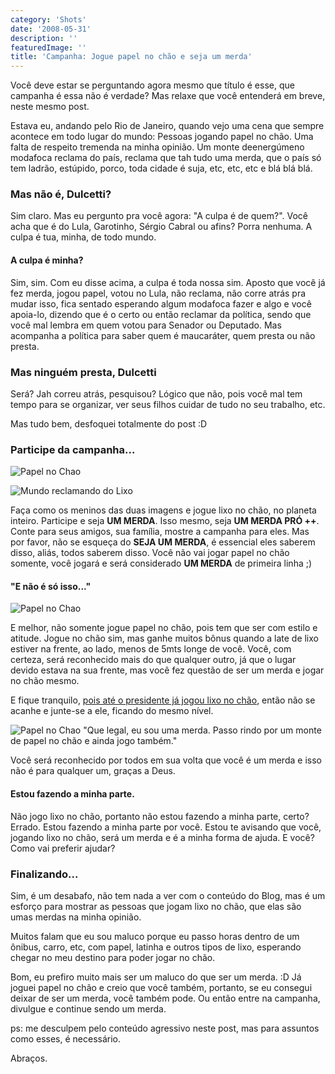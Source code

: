 ```yaml
---
category: 'Shots'
date: '2008-05-31'
description: ''
featuredImage: ''
title: 'Campanha: Jogue papel no chão e seja um merda'
---
```


Você deve estar se perguntando agora mesmo que título é esse, que campanha é essa não é verdade? Mas relaxe que você entenderá em breve, neste mesmo post.

Estava eu, andando pelo Rio de Janeiro, quando vejo uma cena que sempre acontece em todo lugar do mundo: Pessoas jogando papel no chão. Uma falta de respeito tremenda na minha opinião. Um monte deenergúmeno modafoca reclama do país, reclama que tah tudo uma merda, que o país só tem ladrão, estúpido, porco, toda cidade é suja, etc, etc, etc e blá blá blá.

### Mas não é, Dulcetti?

Sim claro. Mas eu pergunto pra você agora: "A culpa é de quem?". Você acha que é do Lula, Garotinho, Sérgio Cabral ou afins? Porra nenhuma. A culpa é tua, minha, de todo mundo.

#### A culpa é minha?

Sim, sim. Com eu disse acima, a culpa é toda nossa sim. Aposto que você já fez merda, jogou papel, votou no Lula, não reclama, não corre atrás pra mudar isso, fica sentado esperando algum modafoca fazer e algo e você apoia-lo, dizendo que é o certo ou então reclamar da política, sendo que você mal lembra em quem votou para Senador ou Deputado. Mas acompanha a política para saber quem é maucaráter, quem presta ou não presta.

### Mas ninguém presta, Dulcetti

Será? Jah correu atrás, pesquisou? Lógico que não, pois você mal tem tempo para se organizar, ver seus filhos cuidar de tudo no seu trabalho, etc.

Mas tudo bem, desfoquei totalmente do post :D

### Participe da campanha...

![Papel no Chao](/assets/images/posts/lixo-chao.gif)

![Mundo reclamando do Lixo](/assets/images/posts/meio-ambiente.jpg)

Faça como os meninos das duas imagens e jogue lixo no chão, no planeta inteiro. Participe e seja **UM MERDA**. Isso mesmo, seja **UM MERDA PRÓ ++**. Conte para seus amigos, sua família, mostre a campanha para eles. Mas por favor, não se esqueça do **SEJA UM MERDA**, é essencial eles saberem disso, aliás, todos saberem disso. Você não vai jogar papel no chão somente, você jogará e será considerado **UM MERDA** de primeira linha ;)

#### "E não é só isso..."

![Papel no Chao](/assets/images/posts/lixo.jpg)

E melhor, não somente jogue papel no chão, pois tem que ser com estilo e atitude. Jogue no chão sim, mas ganhe muitos bônus quando a late de lixo estiver na frente, ao lado, menos de 5mts longe de você. Você, com certeza, será reconhecido mais do que qualquer outro, já que o lugar devido estava na sua frente, mas você fez questão de ser um merda e jogar no chão mesmo.

E fique tranquilo, [pois até o presidente já jogou lixo no chão](http://www.observatoriodaimprensa.com.br/artigos.asp?cod=307FDS005), então não se acanhe e junte-se a ele, ficando do mesmo nível.

![Papel no Chao](/assets/images/posts/papel-no-chao.jpg)
"Que legal, eu sou uma merda. Passo rindo por um monte de papel no chão e ainda jogo também."

Você será reconhecido por todos em sua volta que você é um merda e isso não é para qualquer um, graças a Deus.

#### Estou fazendo a minha parte.

Não jogo lixo no chão, portanto não estou fazendo a minha parte, certo? Errado. Estou fazendo a minha parte por você. Estou te avisando que você, jogando lixo no chão, será um merda e é a minha forma de ajuda. E você? Como vai preferir ajudar?

### Finalizando...

Sim, é um desabafo, não tem nada a ver com o conteúdo do Blog, mas é um esforço para mostrar as pessoas que jogam lixo no chão, que elas são umas merdas na minha opinião.

Muitos falam que eu sou maluco porque eu passo horas dentro de um ônibus, carro, etc, com papel, latinha e outros tipos de lixo, esperando chegar no meu destino para poder jogar no chão.

Bom, eu prefiro muito mais ser um maluco do que ser um merda. :D Já joguei papel no chão e creio que você também, portanto, se eu consegui deixar de ser um merda, você também pode. Ou então entre na campanha, divulgue e continue sendo um merda.

ps: me desculpem pelo conteúdo agressivo neste post, mas para assuntos como esses, é necessário.

Abraços.
